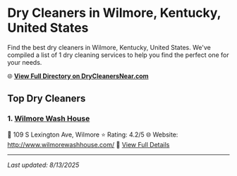 # Dry Cleaners in Wilmore, Kentucky, United States

Find the best dry cleaners in Wilmore, Kentucky, United States. We've compiled a list of 1 dry cleaning services to help you find the perfect one for your needs.

🌐 **[View Full Directory on DryCleanersNear.com](https://drycleanersnear.com/city/US/Kentucky/Wilmore)**

## Top Dry Cleaners

### 1. [Wilmore Wash House](https://drycleanersnear.com/dryCleaner/688f207146b6614a95a961e0/wilmore-wash-house)
📍 109 S Lexington Ave, Wilmore
⭐ Rating: 4.2/5
🌐 Website: http://www.wilmorewashhouse.com/
🔗 [View Full Details](https://drycleanersnear.com/dryCleaner/688f207146b6614a95a961e0/wilmore-wash-house)


---

*Last updated: 8/13/2025*
